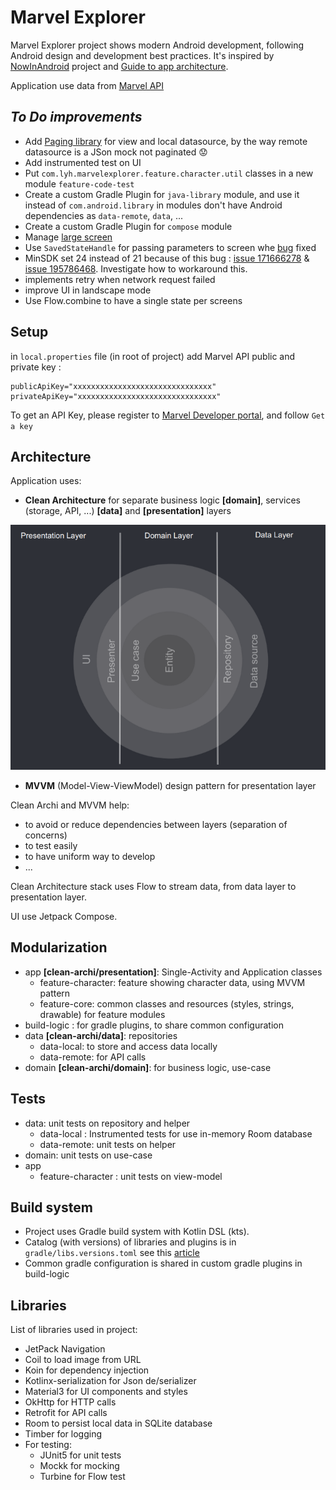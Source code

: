 # Marvel Explorer

Marvel Explorer project shows modern Android development, following Android design and development best practices. It's inspired by [NowInAndroid](https://github.com/android/nowinandroid) project and [Guide to app architecture](https://developer.android.com/topic/architecture).

Application use data from [Marvel API](https://developer.marvel.com/documentation/getting_started)

## _To Do improvements_

- Add [Paging library](https://developer.android.com/topic/libraries/architecture/paging/v3-overview) for view and local datasource, by the way remote datasource is a JSon mock not paginated 😟
- Add instrumented test on UI
- Put `com.lyh.marvelexplorer.feature.character.util` classes in a new module `feature-code-test`
- Create a custom Gradle Plugin for `java-library` module, and use it instead of `com.android.library` in modules don't have Android dependencies as `data-remote`, `data`, ...
- Create a custom Gradle Plugin for `compose` module
- Manage [large screen](https://developer.android.com/guide/topics/large-screens/get-started-with-large-screens) 
- Use `SavedStateHandle` for passing parameters to screen whe [bug](https://github.com/InsertKoinIO/koin/issues/1350) fixed 
- MinSDK set 24 instead of 21 because of this bug : [issue 171666278](https://issuetracker.google.com/issues/171666278) & [issue 195786468](https://issuetracker.google.com/issues/195786468). Investigate how to workaround this.
- implements retry when network request failed
- improve UI in landscape mode
- Use Flow.combine to have a single state per screens

## Setup

in `local.properties` file (in root of project) add Marvel API public and private key : 
```
publicApiKey="xxxxxxxxxxxxxxxxxxxxxxxxxxxxxxx"
privateApiKey="xxxxxxxxxxxxxxxxxxxxxxxxxxxxxxx"
```

To get an API Key, please register to [Marvel Developer portal](https://developer.marvel.com/account), and follow `Get a key`

## Architecture

Application uses:

- **Clean Architecture** for separate business logic **[domain]**, services (storage, API,
  ...) **[data]** and **[presentation]** layers

![Clean Architecture](doc/clean-archi.png)

- **MVVM** (Model-View-ViewModel) design pattern for presentation layer

Clean Archi and MVVM help:

- to avoid or reduce dependencies between layers (separation of concerns)
- to test easily
- to have uniform way to develop
- ...

Clean Architecture stack uses Flow to stream data, from data layer to presentation layer.

UI use Jetpack Compose.

## Modularization

- app **[clean-archi/presentation]**: Single-Activity and Application classes
    - feature-character: feature showing character data, using MVVM pattern
    - feature-core: common classes and resources (styles, strings, drawable) for feature modules
- build-logic : for gradle plugins, to share common configuration
- data **[clean-archi/data]**: repositories
    - data-local: to store and access data locally
    - data-remote: for API calls
- domain **[clean-archi/domain]**: for business logic, use-case

## Tests

- data: unit tests on repository and helper
    - data-local : Instrumented tests for use in-memory Room database
    - data-remote: unit tests on helper
- domain: unit tests on use-case
- app
    - feature-character : unit tests on view-model

## Build system

- Project uses Gradle build system with Kotlin DSL (kts).
- Catalog (with versions) of libraries and plugins is in `gradle/libs.versions.toml` see this [article](https://proandroiddev.com/gradle-version-catalogs-for-an-awesome-dependency-management-f2ba700ff894)
- Common gradle configuration is shared in custom gradle plugins in build-logic

## Libraries

List of libraries used in project:

- JetPack Navigation
- Coil to load image from URL
- Koin for dependency injection
- Kotlinx-serialization for Json de/serializer
- Material3 for UI components and styles
- OkHttp for HTTP calls
- Retrofit for API calls
- Room to persist local data in SQLite database
- Timber for logging
- For testing:
    - JUnit5 for unit tests
    - Mockk for mocking
    - Turbine for Flow test